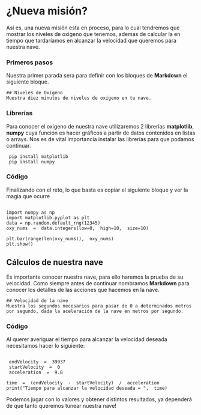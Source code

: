 # ¿Nueva misión?

Así es, una nueva misión esta en proceso, para lo cual tendremos que mostrar los niveles de oxigeno que tenemos, ademas de calcular la en tiempo que tardaríamos en alcanzar la velocidad que queremos para nuestra nave. 


### Primeros pasos

Nuestra primer parada sera para definir con los bloques de **Markdown** el siguiente bloque.

<pre><code>## Niveles de Oxígeno
Muestra diez minutos de niveles de oxígeno en tu nave.
</code></pre>

### Librerías

Para conocer el oxigeno de nuestra nave utilizaremos 2 librerías **matplotlib**, **numpy** cuya función es hacer gráficos a partir de datos contenidos en listas o arrays. Nos es de vital importancia instalar las librerías para que podamos continuar.

<pre><code> pip install matplotlib
 pip install numpy
</code></pre>

### Código

Finalizando con el reto, lo que basta es copiar el siguiente bloque y ver la magia que ocurre

<pre><code> 
import numpy as np
import matplotlib.pyplot as plt
data = np.random.default_rng(12345)
oxy_nums  =  data.integers(low=0,  high=10,  size=10)

plt.bar(range(len(oxy_nums)),  oxy_nums)
plt.show()
</code></pre>

## Cálculos de nuestra nave

Es importante conocer nuestra nave, para ello haremos la prueba de su velocidad.
Como siempre antes de continuar nombramos **Markdown** para conocer los detalles de las acciones que hacemos en la nave.

<pre><code>## Velocidad de la nave
Muestra los segundos necesarios para pasar de 0 a determinados metros por segundo, dada la aceleración de la nave en metros por segundo.
</code></pre>
 
 ### Código
 
 Al querer averiguar el tiempo para alcanzar la velocidad deseada necesitamos hacer lo siguiente: 
 
 <pre><code>
 endVelocity  =  39937
 startVelocity  =  0
 acceleration  =  9.8 

time  =  (endVelocity  -  startVelocity)  /  acceleration
print("Tiempo para alcanzar la velocidad deseada = ",  time)
</code></pre>
 
 Podemos jugar con lo valores y obtener distintos resultados, ya dependerá de que tanto queremos tunear nuestra nave!

